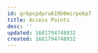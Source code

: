 ```yaml
---
id: gr6pcpdpru619b0mirpokp7
title: Access Points
desc: ''
updated: 1681794748932
created: 1681794748932
---
```

